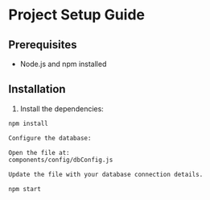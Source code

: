 # Project Setup Guide

## Prerequisites

- Node.js and npm installed

## Installation

1. Install the dependencies:

```bash
npm install

Configure the database:

Open the file at:
components/config/dbConfig.js

Update the file with your database connection details.

npm start
